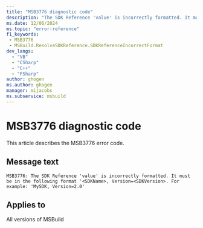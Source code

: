 ```yaml
---
title: "MSB3776 diagnostic code"
description: "The SDK Reference 'value' is incorrectly formatted. It must be in the following format '<SDKName>, Version=<SDKVersion>. For example: 'MySDK, Version=2.0'"
ms.date: 12/06/2024
ms.topic: "error-reference"
f1_keywords:
 - MSB3776
 - MSBuild.ResolveSDKReference.SDKReferenceIncorrectFormat
dev_langs:
  - "VB"
  - "CSharp"
  - "C++"
  - "FSharp"
author: ghogen
ms.author: ghogen
manager: mijacobs
ms.subservice: msbuild
---
```


# MSB3776 diagnostic code

<!-- :::ErrorDefinitionDescription::: -->
<!-- :::editable-content name="introDescription"::: -->
This article describes the MSB3776 error code.
<!-- :::editable-content-end::: -->

## Message text

`MSB3776: The SDK Reference 'value' is incorrectly formatted. It must be in the following format '<SDKName>, Version=<SDKVersion>. For example: 'MySDK, Version=2.0'`

<!-- :::editable-content name="postOutputDescription"::: -->
<!--
{StrBegin="MSB3776: "}
-->
<!-- :::editable-content-end::: -->
<!-- :::ErrorDefinitionDescription-end::: -->

## Applies to

All versions of MSBuild
